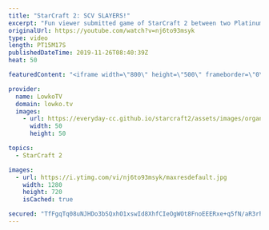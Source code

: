```yaml
---
title: "StarCraft 2: SCV SLAYERS!"
excerpt: "Fun viewer submitted game of StarCraft 2 between two Platinum League Terran players. In this Terran versus Terran  both players manage to get a lot of SCV kills in the first minutes of the game.  Get more videos & support my work: http://www.patreon.com/lowkotv  My second channel: http://lowko.tv/morelowko"
originalUrl: https://youtube.com/watch?v=nj6to93msyk
type: video
length: PT15M17S
publishedDateTime: 2019-11-26T08:40:39Z
heat: 50

featuredContent: "<iframe width=\"800\" height=\"500\" frameborder=\"0\" src=\"https://www.youtube.com/embed/nj6to93msyk\" allow=\"accelerometer; autoplay; encrypted-media; gyroscope; picture-in-picture\" allowfullscreen></iframe>"

provider:
  name: LowkoTV
  domain: lowko.tv
  images:
    - url: https://everyday-cc.github.io/starcraft2/assets/images/organizations/lowko.tv-50x50.jpg
      width: 50
      height: 50

topics:
  - StarCraft 2

images:
  - url: https://i.ytimg.com/vi/nj6to93msyk/maxresdefault.jpg
    width: 1280
    height: 720
    isCached: true

secured: "TfFgqTq08uNJHDo3bSQxhO1xswId8XhfCIeOgWOt8FnoEEERxe+q5fN/aR3rhcaP71C+I2cIQxfggkWYx9T3Cx8jdvAYOcFrsa5xhbqWegVYvM5NyyqkDhVA0GD0UXlN5sm3qARPRaoLWD2TB7AVUwqnL58gZwQYPWEarri48YKyquZ146I6Zf0lP4iPjJRtfke4/3+faBT3+Ja4npViCIAAxcqzm5+qGR7VBRNJIqRVdLASpZEC0dLRsyIcVk1Jw3MPJXDkAeHB0/DifOHYqOVnB1f0Rk3uq/JFVb5MbaI2eHHmMdMlyFxdYf1YnYOdmA8H5v1Pwl9ShJbSc5ZzhAbKRbPpaOQjP/HWuall56h3n5o3hPhnf1oVSUlQTak/rKr6NjYfOIOY7Ycri238fQ0a15bhkMFhFLpqET7Ayjk=;CPjP/4rD8j+Q2poo60Q4sg=="
---
```


